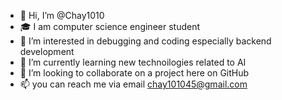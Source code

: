 - 👋 Hi, I’m @Chay1010
- 🎓 I am computer science engineer student
- 👀 I’m interested in debugging and coding especially backend development
- 🌱 I’m currently learning new technoilogies related to AI
- 💞️ I’m looking to collaborate on a project here on GitHub
- 📫 you can reach me via email chay101045@gmail.com

<!---
Chay1010/Chay1010 is a ✨ special ✨ repository because its `README.md` (this file) appears on your GitHub profile.
You can click the Preview link to take a look at your changes.
--->
